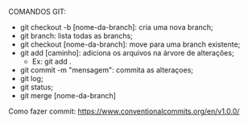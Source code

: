 COMANDOS GIT:

- git checkout -b [nome-da-branch]: cria uma nova branch;
- git branch: lista todas as branchs;
- git checkout [nome-da-branch]: move para uma branch existente;
- git add [caminho]: adiciona os arquivos na árvore de alterações;
    - Ex: git add .
- git commit -m "mensagem": commita as alteraçoes;
- git log;
- git status;
- git merge [nome-da-branch]

Como fazer commit: https://www.conventionalcommits.org/en/v1.0.0/